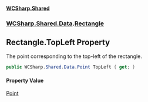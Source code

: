 #### [WCSharp\.Shared](README.md 'README')
### [WCSharp\.Shared\.Data](WCSharp.Shared.Data.md 'WCSharp\.Shared\.Data').[Rectangle](WCSharp.Shared.Data.Rectangle.md 'WCSharp\.Shared\.Data\.Rectangle')

## Rectangle\.TopLeft Property

The point corresponding to the top\-left of the rectangle\.

```csharp
public WCSharp.Shared.Data.Point TopLeft { get; }
```

#### Property Value
[Point](WCSharp.Shared.Data.Point.md 'WCSharp\.Shared\.Data\.Point')